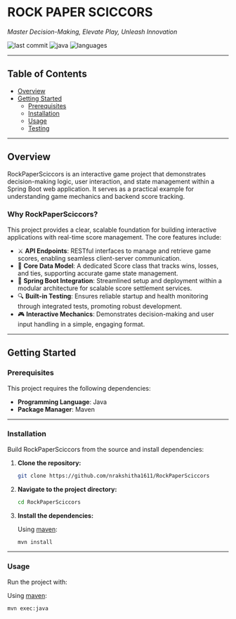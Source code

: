 # ROCK PAPER SCICCORS

*Master Decision-Making, Elevate Play, Unleash Innovation*

![last commit](https://img.shields.io/badge/last%20commit-today-brightgreen)
![java](https://img.shields.io/badge/java-65.8%25-blue)
![languages](https://img.shields.io/badge/languages-2-yellow)

---

## Table of Contents

- [Overview](#overview)
- [Getting Started](#getting-started)
  - [Prerequisites](#prerequisites)
  - [Installation](#installation)
  - [Usage](#usage)
  - [Testing](#testing)

---

## Overview

RockPaperSciccors is an interactive game project that demonstrates decision-making logic, user interaction, and state management within a Spring Boot web application. It serves as a practical example for understanding game mechanics and backend score tracking.

### Why RockPaperSciccors?

This project provides a clear, scalable foundation for building interactive applications with real-time score management. The core features include:

- :crossed_swords: **API Endpoints**: RESTful interfaces to manage and retrieve game scores, enabling seamless client-server communication.
- :crystal_ball: **Core Data Model**: A dedicated Score class that tracks wins, losses, and ties, supporting accurate game state management.
- :rocket: **Spring Boot Integration**: Streamlined setup and deployment within a modular architecture for scalable score settlement services.
- :mag: **Built-in Testing**: Ensures reliable startup and health monitoring through integrated tests, promoting robust development.
- :video_game: **Interactive Mechanics**: Demonstrates decision-making and user input handling in a simple, engaging format.

---

## Getting Started

### Prerequisites

This project requires the following dependencies:

- **Programming Language**: Java
- **Package Manager**: Maven

---

### Installation

Build RockPaperSciccors from the source and install dependencies:

1. **Clone the repository:**
    ```sh
    git clone https://github.com/nrakshitha1611/RockPaperSciccors
    ```

2. **Navigate to the project directory:**
    ```sh
    cd RockPaperSciccors
    ```

3. **Install the dependencies:**

    Using [maven](https://maven.apache.org/):

    ```sh
    mvn install
    ```

---

### Usage

Run the project with:

Using [maven](https://maven.apache.org/):

```sh
mvn exec:java

